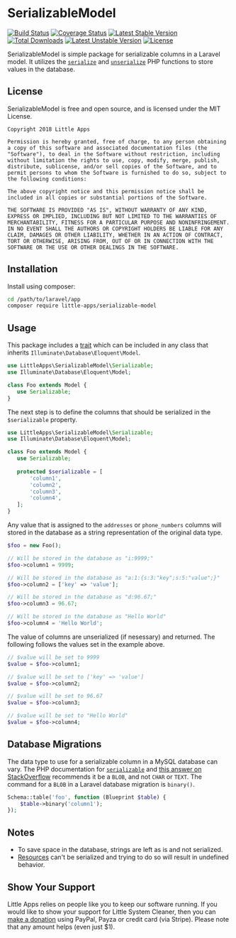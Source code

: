 # SerializableModel

[![Build Status](https://travis-ci.org/little-apps/SerializableModel.svg?branch=master)](https://travis-ci.org/little-apps/SerializableModel) [![Coverage Status](https://coveralls.io/repos/github/little-apps/SerializableModel/badge.svg?branch=master)](https://coveralls.io/github/little-apps/SerializableModel?branch=master) [![Latest Stable Version](https://poser.pugx.org/little-apps/serializable-model/v/stable)](https://packagist.org/packages/little-apps/serializable-model) [![Total Downloads](https://poser.pugx.org/little-apps/serializable-model/downloads)](https://packagist.org/packages/little-apps/serializable-model) [![Latest Unstable Version](https://poser.pugx.org/little-apps/serializable-model/v/unstable)](https://packagist.org/packages/little-apps/serializable-model) [![License](https://poser.pugx.org/little-apps/serializable-model/license)](https://packagist.org/packages/little-apps/serializable-model)

SerializableModel is simple package for serializable columns in a Laravel model. It utilizes the [``serialize``](http://php.net/manual/en/function.serialize.php) and [``unserialize``](http://php.net/manual/en/function.unserialize.php) PHP functions to store values in the database.

## License
SerializableModel is free and open source, and is licensed under the MIT License.

    Copyright 2018 Little Apps
    
    Permission is hereby granted, free of charge, to any person obtaining a copy of this software and associated documentation files (the "Software"), to deal in the Software without restriction, including without limitation the rights to use, copy, modify, merge, publish, distribute, sublicense, and/or sell copies of the Software, and to permit persons to whom the Software is furnished to do so, subject to the following conditions:
    
    The above copyright notice and this permission notice shall be included in all copies or substantial portions of the Software.
    
    THE SOFTWARE IS PROVIDED "AS IS", WITHOUT WARRANTY OF ANY KIND, EXPRESS OR IMPLIED, INCLUDING BUT NOT LIMITED TO THE WARRANTIES OF MERCHANTABILITY, FITNESS FOR A PARTICULAR PURPOSE AND NONINFRINGEMENT. IN NO EVENT SHALL THE AUTHORS OR COPYRIGHT HOLDERS BE LIABLE FOR ANY CLAIM, DAMAGES OR OTHER LIABILITY, WHETHER IN AN ACTION OF CONTRACT, TORT OR OTHERWISE, ARISING FROM, OUT OF OR IN CONNECTION WITH THE SOFTWARE OR THE USE OR OTHER DEALINGS IN THE SOFTWARE.
    
## Installation

Install using composer:

```bash
cd /path/to/laravel/app
composer require little-apps/serializable-model
```

## Usage

This package includes a [trait](http://php.net/trait) which can be included in any class that inherits ``Illuminate\Database\Eloquent\Model``.

```php
use LittleApps\SerializableModel\Serializable;
use Illuminate\Database\Eloquent\Model;

class Foo extends Model {
   use Serializable;
}
```

The next step is to define the columns that should be serialized in the ``$serializable`` property.

```php
use LittleApps\SerializableModel\Serializable;
use Illuminate\Database\Eloquent\Model;

class Foo extends Model {
   use Serializable;
   
   protected $serializable = [
       'column1',
       'column2',
       'column3',
       'column4',
   ];
}
```

Any value that is assigned to the ``addresses`` or ``phone_numbers`` columns will stored in the database as a string representation of the original data type.

```php
$foo = new Foo();

// Will be stored in the database as "i:9999;"
$foo->column1 = 9999;

// Will be stored in the database as "a:1:{s:3:"key";s:5:"value";}"
$foo->column2 = ['key' => 'value'];

// Will be stored in the database as "d:96.67;"
$foo->column3 = 96.67;

// Will be stored in the database as "Hello World"
$foo->column4 = 'Hello World';
```

The value of columns are unserialized (if nesessary) and returned. The following follows the values set in the example above.

```php
// $value will be set to 9999
$value = $foo->column1;

// $value will be set to ['key' => 'value']
$value = $foo->column2;

// $value will be set to 96.67
$value = $foo->column3;

// $value will be set to "Hello World"
$value = $foo->column4;
```

## Database Migrations

The data type to use for a serializable column in a MySQL database can vary. The PHP documentation for [``serializable``](http://php.net/manual/en/function.serialize.php) and [this answer on StackOverflow](https://stackoverflow.com/a/10771079/533242) recommends it be a ``BLOB``, and not ``CHAR`` or ``TEXT``. The command for a ``BLOB`` in a Laravel database migration is ``binary()``.

```php
Schema::table('foo', function (Blueprint $table) {
    $table->binary('column1');
});
```

## Notes

 * To save space in the database, strings are left as is and not serialized.
 * [Resources](http://php.net/manual/en/language.types.resource.php) can't be serialized and trying to do so will result in undefined behavior.

## Show Your Support ##

Little Apps relies on people like you to keep our software running. If you would like to show your support for Little System Cleaner, then you can [make a donation](https://www.little-apps.com/?donate) using PayPal, Payza or credit card (via Stripe). Please note that any amount helps (even just $1).
